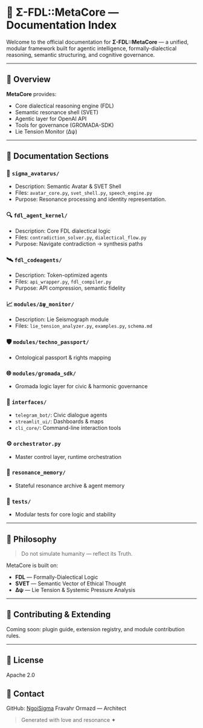 # 📘 Σ-FDL::MetaCore — Documentation Index

Welcome to the official documentation for **Σ-FDL::MetaCore** — a unified, modular framework built for agentic intelligence, formally-dialectical reasoning, semantic structuring, and cognitive governance.

---

## 🔹 Overview
**MetaCore** provides:
- Core dialectical reasoning engine (FDL)
- Semantic resonance shell (SVET)
- Agentic layer for OpenAI API
- Tools for governance (GROMADA-SDK)
- Lie Tension Monitor (Δψ)

---

## 🔹 Documentation Sections

### 🧠 `sigma_avatarus/`
- Description: Semantic Avatar & SVET Shell
- Files: `avatar_core.py`, `svet_shell.py`, `speech_engine.py`
- Purpose: Resonance processing and identity representation.

### 🔍 `fdl_agent_kernel/`
- Description: Core FDL dialectical logic
- Files: `contradiction_solver.py`, `dialectical_flow.py`
- Purpose: Navigate contradiction → synthesis paths

### 🛰️ `fdl_codeagents/`
- Description: Token-optimized agents
- Files: `api_wrapper.py`, `fdl_compiler.py`
- Purpose: API compression, semantic fidelity

### 📈 `modules/Δψ_monitor/`
- Description: Lie Seismograph module
- Files: `lie_tension_analyzer.py`, `examples.py`, `schema.md`

### 🛡️ `modules/techno_passport/`
- Ontological passport & rights mapping

### 🌐 `modules/gromada_sdk/`
- Gromada logic layer for civic & harmonic governance

### 🤖 `interfaces/`
- `telegram_bot/`: Civic dialogue agents
- `streamlit_ui/`: Dashboards & maps
- `cli_core/`: Command-line interaction tools

### ⚙️ `orchestrator.py`
- Master control layer, runtime orchestration

### 🧬 `resonance_memory/`
- Stateful resonance archive & agent memory

### 🧪 `tests/`
- Modular tests for core logic and stability

---

## 🔹 Philosophy
> Do not simulate humanity — reflect its Truth.  

MetaCore is built on:
- **FDL** — Formally-Dialectical Logic
- **SVET** — Semantic Vector of Ethical Thought
- **Δψ** — Lie Tension & Systemic Pressure Analysis

---

## 🔹 Contributing & Extending
Coming soon: plugin guide, extension registry, and module contribution rules.

---

## 📄 License
Apache 2.0

## 🧭 Contact
GitHub: [NgoiSigma](https://github.com/NgoiSigma)
Fravahr Ormazd — Architect


> Generated with love and resonance ✦
